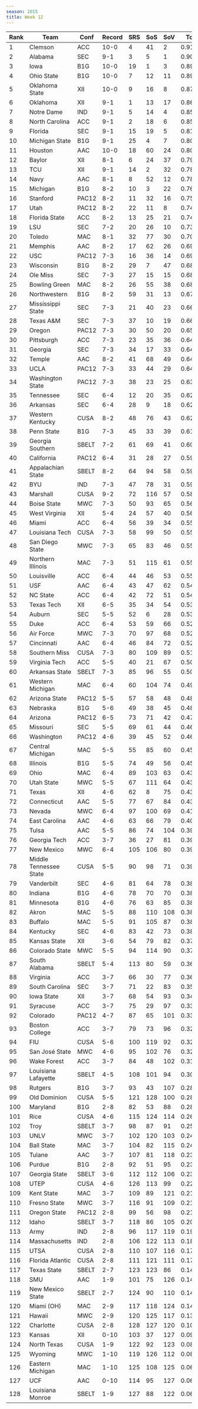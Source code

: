 ```yaml
---
season: 2015
title: Week 12
---
```

<table class="display"><thead><tr><th>Rank</th><th>Team</th><th>Conf</th><th>Record</th><th>SRS</th><th>SoS</th><th>SoV</th><th>Total</th></tr></thead><tbody>
<tr><td>1</td><td>Clemson</td><td>ACC</td><td>10-0</td><td>4</td><td>41</td><td>2</td><td>0.91629</td></tr>
<tr><td>2</td><td>Alabama</td><td>SEC</td><td>9-1</td><td>3</td><td>5</td><td>1</td><td>0.90625</td></tr>
<tr><td>3</td><td>Iowa</td><td>B1G</td><td>10-0</td><td>19</td><td>1</td><td>3</td><td>0.89675</td></tr>
<tr><td>4</td><td>Ohio State</td><td>B1G</td><td>10-0</td><td>7</td><td>12</td><td>11</td><td>0.89224</td></tr>
<tr><td>5</td><td>Oklahoma State</td><td>XII</td><td>10-0</td><td>9</td><td>16</td><td>8</td><td>0.87154</td></tr>
<tr><td>6</td><td>Oklahoma</td><td>XII</td><td>9-1</td><td>1</td><td>13</td><td>17</td><td>0.86105</td></tr>
<tr><td>7</td><td>Notre Dame</td><td>IND</td><td>9-1</td><td>5</td><td>14</td><td>4</td><td>0.85998</td></tr>
<tr><td>8</td><td>North Carolina</td><td>ACC</td><td>9-1</td><td>2</td><td>18</td><td>6</td><td>0.85568</td></tr>
<tr><td>9</td><td>Florida</td><td>SEC</td><td>9-1</td><td>15</td><td>19</td><td>5</td><td>0.81248</td></tr>
<tr><td>10</td><td>Michigan State</td><td>B1G</td><td>9-1</td><td>25</td><td>4</td><td>7</td><td>0.80554</td></tr>
<tr><td>11</td><td>Houston</td><td>AAC</td><td>10-0</td><td>18</td><td>60</td><td>24</td><td>0.80375</td></tr>
<tr><td>12</td><td>Baylor</td><td>XII</td><td>8-1</td><td>6</td><td>24</td><td>37</td><td>0.79871</td></tr>
<tr><td>13</td><td>TCU</td><td>XII</td><td>9-1</td><td>14</td><td>2</td><td>32</td><td>0.78816</td></tr>
<tr><td>14</td><td>Navy</td><td>AAC</td><td>8-1</td><td>8</td><td>52</td><td>12</td><td>0.78021</td></tr>
<tr><td>15</td><td>Michigan</td><td>B1G</td><td>8-2</td><td>10</td><td>3</td><td>22</td><td>0.76585</td></tr>
<tr><td>16</td><td>Stanford</td><td>PAC12</td><td>8-2</td><td>11</td><td>32</td><td>16</td><td>0.75094</td></tr>
<tr><td>17</td><td>Utah</td><td>PAC12</td><td>8-2</td><td>22</td><td>11</td><td>8</td><td>0.74223</td></tr>
<tr><td>18</td><td>Florida State</td><td>ACC</td><td>8-2</td><td>13</td><td>25</td><td>21</td><td>0.74184</td></tr>
<tr><td>19</td><td>LSU</td><td>SEC</td><td>7-2</td><td>20</td><td>26</td><td>10</td><td>0.73665</td></tr>
<tr><td>20</td><td>Toledo</td><td>MAC</td><td>8-1</td><td>32</td><td>77</td><td>30</td><td>0.70235</td></tr>
<tr><td>21</td><td>Memphis</td><td>AAC</td><td>8-2</td><td>17</td><td>62</td><td>26</td><td>0.69807</td></tr>
<tr><td>22</td><td>USC</td><td>PAC12</td><td>7-3</td><td>16</td><td>36</td><td>14</td><td>0.69552</td></tr>
<tr><td>23</td><td>Wisconsin</td><td>B1G</td><td>8-2</td><td>29</td><td>7</td><td>47</td><td>0.68640</td></tr>
<tr><td>24</td><td>Ole Miss</td><td>SEC</td><td>7-3</td><td>27</td><td>15</td><td>15</td><td>0.68322</td></tr>
<tr><td>25</td><td>Bowling Green</td><td>MAC</td><td>8-2</td><td>26</td><td>55</td><td>38</td><td>0.68092</td></tr>
<tr><td>26</td><td>Northwestern</td><td>B1G</td><td>8-2</td><td>59</td><td>31</td><td>13</td><td>0.67129</td></tr>
<tr><td>27</td><td>Mississippi State</td><td>SEC</td><td>7-3</td><td>21</td><td>40</td><td>23</td><td>0.66755</td></tr>
<tr><td>28</td><td>Texas A&M</td><td>SEC</td><td>7-3</td><td>37</td><td>10</td><td>19</td><td>0.66115</td></tr>
<tr><td>29</td><td>Oregon</td><td>PAC12</td><td>7-3</td><td>30</td><td>50</td><td>20</td><td>0.65043</td></tr>
<tr><td>30</td><td>Pittsburgh</td><td>ACC</td><td>7-3</td><td>23</td><td>35</td><td>36</td><td>0.64935</td></tr>
<tr><td>31</td><td>Georgia</td><td>SEC</td><td>7-3</td><td>34</td><td>17</td><td>33</td><td>0.64771</td></tr>
<tr><td>32</td><td>Temple</td><td>AAC</td><td>8-2</td><td>41</td><td>68</td><td>49</td><td>0.64282</td></tr>
<tr><td>33</td><td>UCLA</td><td>PAC12</td><td>7-3</td><td>33</td><td>44</td><td>29</td><td>0.64248</td></tr>
<tr><td>34</td><td>Washington State</td><td>PAC12</td><td>7-3</td><td>38</td><td>23</td><td>25</td><td>0.63698</td></tr>
<tr><td>35</td><td>Tennessee</td><td>SEC</td><td>6-4</td><td>12</td><td>20</td><td>35</td><td>0.62934</td></tr>
<tr><td>36</td><td>Arkansas</td><td>SEC</td><td>6-4</td><td>28</td><td>9</td><td>18</td><td>0.62744</td></tr>
<tr><td>37</td><td>Western Kentucky</td><td>CUSA</td><td>8-2</td><td>48</td><td>76</td><td>43</td><td>0.62502</td></tr>
<tr><td>38</td><td>Penn State</td><td>B1G</td><td>7-3</td><td>45</td><td>33</td><td>39</td><td>0.61765</td></tr>
<tr><td>39</td><td>Georgia Southern</td><td>SBELT</td><td>7-2</td><td>61</td><td>69</td><td>41</td><td>0.60454</td></tr>
<tr><td>40</td><td>California</td><td>PAC12</td><td>6-4</td><td>31</td><td>28</td><td>27</td><td>0.59342</td></tr>
<tr><td>41</td><td>Appalachian State</td><td>SBELT</td><td>8-2</td><td>64</td><td>94</td><td>58</td><td>0.59246</td></tr>
<tr><td>42</td><td>BYU</td><td>IND</td><td>7-3</td><td>47</td><td>78</td><td>31</td><td>0.59003</td></tr>
<tr><td>43</td><td>Marshall</td><td>CUSA</td><td>9-2</td><td>72</td><td>116</td><td>57</td><td>0.58686</td></tr>
<tr><td>44</td><td>Boise State</td><td>MWC</td><td>7-3</td><td>50</td><td>93</td><td>65</td><td>0.56764</td></tr>
<tr><td>45</td><td>West Virginia</td><td>XII</td><td>5-4</td><td>24</td><td>57</td><td>40</td><td>0.56413</td></tr>
<tr><td>46</td><td>Miami</td><td>ACC</td><td>6-4</td><td>56</td><td>39</td><td>34</td><td>0.55675</td></tr>
<tr><td>47</td><td>Louisiana Tech</td><td>CUSA</td><td>7-3</td><td>58</td><td>99</td><td>50</td><td>0.55531</td></tr>
<tr><td>48</td><td>San Diego State</td><td>MWC</td><td>7-3</td><td>65</td><td>83</td><td>46</td><td>0.55525</td></tr>
<tr><td>49</td><td>Northern Illinois</td><td>MAC</td><td>7-3</td><td>51</td><td>115</td><td>61</td><td>0.55373</td></tr>
<tr><td>50</td><td>Louisville</td><td>ACC</td><td>6-4</td><td>44</td><td>46</td><td>53</td><td>0.55278</td></tr>
<tr><td>51</td><td>USF</td><td>AAC</td><td>6-4</td><td>43</td><td>47</td><td>62</td><td>0.54710</td></tr>
<tr><td>52</td><td>NC State</td><td>ACC</td><td>6-4</td><td>42</td><td>72</td><td>51</td><td>0.54320</td></tr>
<tr><td>53</td><td>Texas Tech</td><td>XII</td><td>6-5</td><td>35</td><td>34</td><td>54</td><td>0.53583</td></tr>
<tr><td>54</td><td>Auburn</td><td>SEC</td><td>5-5</td><td>52</td><td>6</td><td>28</td><td>0.53475</td></tr>
<tr><td>55</td><td>Duke</td><td>ACC</td><td>6-4</td><td>53</td><td>59</td><td>66</td><td>0.52709</td></tr>
<tr><td>56</td><td>Air Force</td><td>MWC</td><td>7-3</td><td>70</td><td>97</td><td>68</td><td>0.52207</td></tr>
<tr><td>57</td><td>Cincinnati</td><td>AAC</td><td>6-4</td><td>46</td><td>84</td><td>72</td><td>0.52116</td></tr>
<tr><td>58</td><td>Southern Miss</td><td>CUSA</td><td>7-3</td><td>80</td><td>109</td><td>89</td><td>0.51771</td></tr>
<tr><td>59</td><td>Virginia Tech</td><td>ACC</td><td>5-5</td><td>40</td><td>21</td><td>67</td><td>0.50884</td></tr>
<tr><td>60</td><td>Arkansas State</td><td>SBELT</td><td>7-3</td><td>85</td><td>96</td><td>55</td><td>0.50795</td></tr>
<tr><td>61</td><td>Western Michigan</td><td>MAC</td><td>6-4</td><td>60</td><td>104</td><td>74</td><td>0.49444</td></tr>
<tr><td>62</td><td>Arizona State</td><td>PAC12</td><td>5-5</td><td>57</td><td>58</td><td>48</td><td>0.48385</td></tr>
<tr><td>63</td><td>Nebraska</td><td>B1G</td><td>5-6</td><td>49</td><td>38</td><td>45</td><td>0.48022</td></tr>
<tr><td>64</td><td>Arizona</td><td>PAC12</td><td>6-5</td><td>73</td><td>71</td><td>42</td><td>0.47733</td></tr>
<tr><td>65</td><td>Missouri</td><td>SEC</td><td>5-5</td><td>69</td><td>61</td><td>44</td><td>0.46566</td></tr>
<tr><td>66</td><td>Washington</td><td>PAC12</td><td>4-6</td><td>39</td><td>45</td><td>52</td><td>0.46029</td></tr>
<tr><td>67</td><td>Central Michigan</td><td>MAC</td><td>5-5</td><td>55</td><td>85</td><td>60</td><td>0.45794</td></tr>
<tr><td>68</td><td>Illinois</td><td>B1G</td><td>5-5</td><td>74</td><td>49</td><td>56</td><td>0.45449</td></tr>
<tr><td>69</td><td>Ohio</td><td>MAC</td><td>6-4</td><td>89</td><td>103</td><td>63</td><td>0.43952</td></tr>
<tr><td>70</td><td>Utah State</td><td>MWC</td><td>5-5</td><td>67</td><td>111</td><td>64</td><td>0.43205</td></tr>
<tr><td>71</td><td>Texas</td><td>XII</td><td>4-6</td><td>62</td><td>8</td><td>75</td><td>0.43098</td></tr>
<tr><td>72</td><td>Connecticut</td><td>AAC</td><td>5-5</td><td>77</td><td>67</td><td>84</td><td>0.43082</td></tr>
<tr><td>73</td><td>Nevada</td><td>MWC</td><td>6-4</td><td>97</td><td>100</td><td>69</td><td>0.41173</td></tr>
<tr><td>74</td><td>East Carolina</td><td>AAC</td><td>4-6</td><td>63</td><td>66</td><td>79</td><td>0.40172</td></tr>
<tr><td>75</td><td>Tulsa</td><td>AAC</td><td>5-5</td><td>86</td><td>74</td><td>104</td><td>0.39927</td></tr>
<tr><td>76</td><td>Georgia Tech</td><td>ACC</td><td>3-7</td><td>36</td><td>27</td><td>81</td><td>0.39914</td></tr>
<tr><td>77</td><td>New Mexico</td><td>MWC</td><td>6-4</td><td>105</td><td>106</td><td>80</td><td>0.39533</td></tr>
<tr><td>78</td><td>Middle Tennessee State</td><td>CUSA</td><td>5-5</td><td>90</td><td>98</td><td>71</td><td>0.39021</td></tr>
<tr><td>79</td><td>Vanderbilt</td><td>SEC</td><td>4-6</td><td>81</td><td>64</td><td>78</td><td>0.38800</td></tr>
<tr><td>80</td><td>Indiana</td><td>B1G</td><td>4-6</td><td>78</td><td>70</td><td>70</td><td>0.38784</td></tr>
<tr><td>81</td><td>Minnesota</td><td>B1G</td><td>4-6</td><td>76</td><td>63</td><td>85</td><td>0.38585</td></tr>
<tr><td>82</td><td>Akron</td><td>MAC</td><td>5-5</td><td>88</td><td>110</td><td>108</td><td>0.38309</td></tr>
<tr><td>83</td><td>Buffalo</td><td>MAC</td><td>5-5</td><td>91</td><td>105</td><td>87</td><td>0.38209</td></tr>
<tr><td>84</td><td>Kentucky</td><td>SEC</td><td>4-6</td><td>83</td><td>42</td><td>73</td><td>0.38180</td></tr>
<tr><td>85</td><td>Kansas State</td><td>XII</td><td>3-6</td><td>54</td><td>79</td><td>82</td><td>0.37686</td></tr>
<tr><td>86</td><td>Colorado State</td><td>MWC</td><td>5-5</td><td>94</td><td>114</td><td>90</td><td>0.37011</td></tr>
<tr><td>87</td><td>South Alabama</td><td>SBELT</td><td>5-4</td><td>113</td><td>80</td><td>59</td><td>0.36586</td></tr>
<tr><td>88</td><td>Virginia</td><td>ACC</td><td>3-7</td><td>66</td><td>30</td><td>77</td><td>0.36577</td></tr>
<tr><td>89</td><td>South Carolina</td><td>SEC</td><td>3-7</td><td>71</td><td>22</td><td>83</td><td>0.35797</td></tr>
<tr><td>90</td><td>Iowa State</td><td>XII</td><td>3-7</td><td>68</td><td>54</td><td>93</td><td>0.34217</td></tr>
<tr><td>91</td><td>Syracuse</td><td>ACC</td><td>3-7</td><td>75</td><td>29</td><td>97</td><td>0.33310</td></tr>
<tr><td>92</td><td>Colorado</td><td>PAC12</td><td>4-7</td><td>87</td><td>65</td><td>101</td><td>0.33068</td></tr>
<tr><td>93</td><td>Boston College</td><td>ACC</td><td>3-7</td><td>79</td><td>73</td><td>96</td><td>0.32434</td></tr>
<tr><td>94</td><td>FIU</td><td>CUSA</td><td>5-6</td><td>100</td><td>119</td><td>92</td><td>0.32432</td></tr>
<tr><td>95</td><td>San José State</td><td>MWC</td><td>4-6</td><td>95</td><td>102</td><td>76</td><td>0.32091</td></tr>
<tr><td>96</td><td>Wake Forest</td><td>ACC</td><td>3-7</td><td>84</td><td>48</td><td>102</td><td>0.31008</td></tr>
<tr><td>97</td><td>Louisiana Lafayette</td><td>SBELT</td><td>4-5</td><td>108</td><td>101</td><td>94</td><td>0.30074</td></tr>
<tr><td>98</td><td>Rutgers</td><td>B1G</td><td>3-7</td><td>93</td><td>43</td><td>107</td><td>0.28655</td></tr>
<tr><td>99</td><td>Old Dominion</td><td>CUSA</td><td>5-5</td><td>121</td><td>128</td><td>100</td><td>0.28382</td></tr>
<tr><td>100</td><td>Maryland</td><td>B1G</td><td>2-8</td><td>82</td><td>53</td><td>88</td><td>0.28054</td></tr>
<tr><td>101</td><td>Rice</td><td>CUSA</td><td>4-6</td><td>115</td><td>124</td><td>114</td><td>0.26455</td></tr>
<tr><td>102</td><td>Troy</td><td>SBELT</td><td>3-7</td><td>98</td><td>87</td><td>91</td><td>0.25619</td></tr>
<tr><td>103</td><td>UNLV</td><td>MWC</td><td>3-7</td><td>102</td><td>120</td><td>103</td><td>0.24218</td></tr>
<tr><td>104</td><td>Ball State</td><td>MAC</td><td>3-7</td><td>104</td><td>82</td><td>115</td><td>0.24163</td></tr>
<tr><td>105</td><td>Tulane</td><td>AAC</td><td>3-7</td><td>107</td><td>81</td><td>118</td><td>0.23888</td></tr>
<tr><td>106</td><td>Purdue</td><td>B1G</td><td>2-8</td><td>92</td><td>51</td><td>95</td><td>0.23823</td></tr>
<tr><td>107</td><td>Georgia State</td><td>SBELT</td><td>3-6</td><td>112</td><td>112</td><td>106</td><td>0.23649</td></tr>
<tr><td>108</td><td>UTEP</td><td>CUSA</td><td>4-6</td><td>126</td><td>113</td><td>99</td><td>0.22139</td></tr>
<tr><td>109</td><td>Kent State</td><td>MAC</td><td>3-7</td><td>109</td><td>89</td><td>121</td><td>0.21998</td></tr>
<tr><td>110</td><td>Fresno State</td><td>MWC</td><td>3-7</td><td>116</td><td>91</td><td>109</td><td>0.21588</td></tr>
<tr><td>111</td><td>Oregon State</td><td>PAC12</td><td>2-8</td><td>99</td><td>56</td><td>98</td><td>0.21465</td></tr>
<tr><td>112</td><td>Idaho</td><td>SBELT</td><td>3-7</td><td>118</td><td>86</td><td>105</td><td>0.20065</td></tr>
<tr><td>113</td><td>Army</td><td>IND</td><td>2-8</td><td>96</td><td>117</td><td>119</td><td>0.19256</td></tr>
<tr><td>114</td><td>Massachusetts</td><td>IND</td><td>2-8</td><td>106</td><td>122</td><td>113</td><td>0.18398</td></tr>
<tr><td>115</td><td>UTSA</td><td>CUSA</td><td>2-8</td><td>110</td><td>107</td><td>116</td><td>0.17084</td></tr>
<tr><td>116</td><td>Florida Atlantic</td><td>CUSA</td><td>2-8</td><td>111</td><td>121</td><td>111</td><td>0.17023</td></tr>
<tr><td>117</td><td>Texas State</td><td>SBELT</td><td>2-7</td><td>123</td><td>123</td><td>86</td><td>0.14583</td></tr>
<tr><td>118</td><td>SMU</td><td>AAC</td><td>1-9</td><td>101</td><td>75</td><td>126</td><td>0.14470</td></tr>
<tr><td>119</td><td>New Mexico State</td><td>SBELT</td><td>2-7</td><td>124</td><td>90</td><td>110</td><td>0.14314</td></tr>
<tr><td>120</td><td>Miami (OH)</td><td>MAC</td><td>2-9</td><td>117</td><td>118</td><td>124</td><td>0.14292</td></tr>
<tr><td>121</td><td>Hawaii</td><td>MWC</td><td>2-9</td><td>120</td><td>125</td><td>117</td><td>0.13157</td></tr>
<tr><td>122</td><td>Charlotte</td><td>CUSA</td><td>2-8</td><td>128</td><td>127</td><td>120</td><td>0.10793</td></tr>
<tr><td>123</td><td>Kansas</td><td>XII</td><td>0-10</td><td>103</td><td>37</td><td>127</td><td>0.09251</td></tr>
<tr><td>124</td><td>North Texas</td><td>CUSA</td><td>1-9</td><td>122</td><td>92</td><td>123</td><td>0.08558</td></tr>
<tr><td>125</td><td>Wyoming</td><td>MWC</td><td>1-10</td><td>119</td><td>126</td><td>112</td><td>0.08553</td></tr>
<tr><td>126</td><td>Eastern Michigan</td><td>MAC</td><td>1-10</td><td>125</td><td>108</td><td>125</td><td>0.06828</td></tr>
<tr><td>127</td><td>UCF</td><td>AAC</td><td>0-10</td><td>114</td><td>95</td><td>127</td><td>0.06665</td></tr>
<tr><td>128</td><td>Louisiana Monroe</td><td>SBELT</td><td>1-9</td><td>127</td><td>88</td><td>122</td><td>0.06578</td></tr>
</tbody></table>
